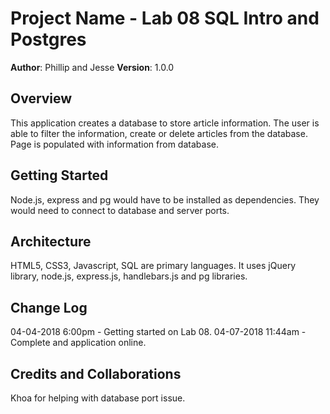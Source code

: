 # Project Name - Lab 08 SQL Intro and Postgres

**Author**: Phillip and Jesse
**Version**: 1.0.0 

## Overview
<!-- Provide a high level overview of what this application is and why you are building it, beyond the fact that it's an assignment for a Code Fellows 301 class. (i.e. What's your problem domain?) -->
This application creates a database to store article information. The user is able to filter the information, create or delete articles from the database. Page is populated with information from database.

## Getting Started
<!-- What are the steps that a user must take in order to build this app on their own machine and get it running? -->
Node.js, express and pg would have to be installed as dependencies. They would need to connect to database and server ports.

## Architecture
<!-- Provide a detailed description of the application design. What technologies (languages, libraries, etc) you're using, and any other relevant design information. -->
HTML5, CSS3, Javascript, SQL are primary languages. It uses jQuery library,  node.js, express.js, handlebars.js and pg libraries.

## Change Log
<!-- Use this are to document the iterative changes made to your application as each feature is successfully implemented. Use time stamps. Here's an examples: -->

04-04-2018 6:00pm - Getting started on Lab 08.
04-07-2018 11:44am - Complete and application online.

## Credits and Collaborations
Khoa for helping with database port issue.